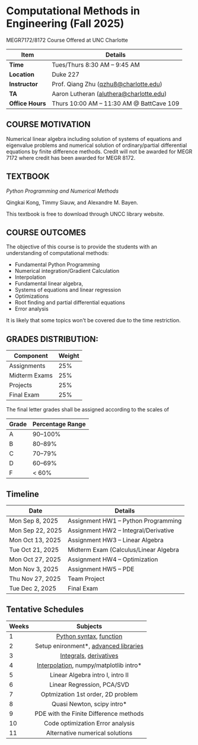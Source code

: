 # Computational Methods in Engineering (Fall 2025)
MEGR7172/8172 Course Offered at UNC Charlotte

| Item        | Details                                      |
|-------------|----------------------------------------------|
| **Time**    | Tues/Thurs 8:30 AM – 9:45 AM                 |
| **Location**| Duke 227                                     |
| **Instructor** | Prof. Qiang Zhu ([qzhu8@charlotte.edu](mailto:qzhu8@charlotte.edu)) |
| **TA**      | Aaron Lutheran ([aluthera@charlotte.edu](mailto:aluthera@charlotte.edu)) |
| **Office Hours** | Thurs 10:00 AM – 11:30 AM @ BattCave 109 |

 

## COURSE MOTIVATION
Numerical linear algebra including solution of systems of equations and eigenvalue problems and numerical solution of ordinary/partial differential equations by finite difference methods. Credit will not be awarded for MEGR 7172 where credit has been awarded for MEGR 8172.


## TEXTBOOK
*Python Programming and Numerical Methods*

Qingkai Kong, Timmy Siauw, and Alexandre M. Bayen.

This textbook is free to download through UNCC library website.

## COURSE OUTCOMES

The objective of this course is to provide the students with an understanding of computational methods:

- Fundamental Python Programming
- Numerical integration/Gradient Calculation
- Interpolation
- Fundamental linear algebra,
- Systems of equations and linear regression 
- Optimizations
- Root finding and partial differential equations
- Error analysis

It is likely that some topics won't be covered due to the time restriction.

## GRADES DISTRIBUTION:

| Component       | Weight |
|-----------------|--------|
| Assignments     | 25%    |
| Midterm Exams   | 25%    |
| Projects        | 25%    |
| Final Exam      | 25%    |

The final letter grades shall be assigned according to the scales of

| Grade | Percentage Range |
|-------|------------------|
| A     | 90–100%          |
| B     | 80–89%           |
| C     | 70–79%           |
| D     | 60–69%           |
| F     | < 60%            |

## Timeline

| Date            | Details                           |
|-----------------|-----------------------------------|
| Mon Sep 8, 2025 | Assignment HW1 – Python Programming |
| Mon Sep 22, 2025| Assignment HW2 – Integral/Derivative  |
| Mon Oct 13, 2025| Assignment HW3 – Linear Algebra     |
| Tue Oct 21, 2025| Midterm Exam (Calculus/Linear Algebra|
| Mon Oct 27, 2025| Assignment HW4 – Optimization       |
| Mon Nov 3, 2025 | Assignment HW5 – PDE                |
| Thu Nov 27, 2025| Team Project                        |
| Tue Dec 2, 2025 | Final Exam                          |


## Tentative Schedules

|Weeks | Subjects|
|------|:--------:|
|1     |[Python syntax](https://drive.google.com/file/d/1wevUP0SpOeNq95xituQF696qygQYpRz8/view?usp=share_link), [function](https://drive.google.com/file/d/1hUit0FZOAr1l-o2zaTzfpShf8fAz91Lb/view?usp=share_link)|
|2     |Setup enironment*, [advanced libraries](https://drive.google.com/file/d/1qOCH65J61QYORvNXg0eXIMKxaHfXo_0Z/view?usp=share_link)|
|3     |[Integrals](https://drive.google.com/file/d/13DRxYLtZNDPnVQfUJ2Yc6fcQJsJp8UMQ/view?usp=share_link), [derivatives](https://drive.google.com/file/d/13awAKbX_ammyixH-CLbsoYtZfCay7pRU/view?usp=share_link)|
|4     |[Interpolation](https://drive.google.com/file/d/1qZaJY7xbHFGWtPPeYXPUpst3Q2zV4NEj/view?usp=sharing), numpy/matplotlib intro*|
|5     |Linear Algebra intro I, intro II|
|6     |Linear Regression, PCA/SVD|
|7     |Optmization 1st order, 2D problem|
|8     |Quasi Newton, scipy intro*|
|9     |PDE with the Finite Difference methods|
|10    |Code optimization Error analysis|
|11    |Alternative numerical solutions|

